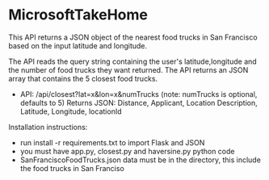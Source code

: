 # MicrosoftTakeHome
This API returns a JSON object of the nearest food trucks in San Francisco based on the input latitude and longitude. 

The API reads the query string containing the user's latitude,longitude and the number of food trucks they want returned.  The API returns an JSON array that contains the 5 closest food trucks.

- API: /api/closest?lat=x&lon=x&numTrucks  (note: numTrucks is optional, defaults to 5)
Returns JSON: Distance, Applicant, Location Description, Latitude, Longitude, locationId 

Installation instructions:
- run install -r requirements.txt to import Flask and JSON
- you must have app.py, closest.py and haversine.py python code
- SanFranciscoFoodTrucks.json data must be in the directory, this include the food trucks in San Franciso
